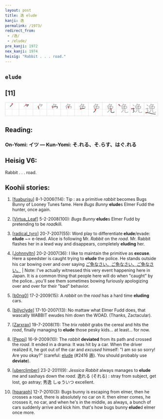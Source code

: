 ```yaml
---
layout: post
title: 逸 elude
kanji: 逸
permalink: /1973/
redirect_from:
 - /逸/
 - /elude/
pre_kanji: 1972
nex_kanji: 1974
heisig: "Rabbit . . . road."
---
```


## `elude`

## [11]

<div class="stroke"><img src="../images/E980B8.png" /></div>

## Reading:

### On-Yomi: イツ &mdash; Kun-Yomi: そ.れる、そ.らす、はぐ.れる

## Heisig V6:

Rabbit . . . road.

## Koohii stories:

1) [<a href="http://kanji.koohii.com/profile/fuaburisu">fuaburisu</a>] 8-1-2006(114): Tip : as a primitive <em>rabbit</em> becomes Bugs Bunny of Looney Tunes fame. Here <em>Bugs Bunny</em><strong> elude</strong>s Elmer Fudd the hunter, once again.

2) [<a href="http://kanji.koohii.com/profile/Virtua_Leaf">Virtua_Leaf</a>] 5-2-2008(100): <em>Bugs Bunny</em><strong> elude</strong>s Elmer Fudd by pretending to be <em>road</em>kill.

3) [<a href="http://kanji.koohii.com/profile/radical_tyro">radical_tyro</a>] 20-7-2007(55): Word play to differentiate<strong> elude</strong>/evade:<strong> elude</strong> ~= e-lewd. Alice is following Mr. <em>Rabbit</em> on the <em>road</em>. Mr. Rabbit flashes her in a lewd way and disappears, completely <strong>eluding</strong> her.

4) [<a href="http://kanji.koohii.com/profile/Johnnyltn">Johnnyltn</a>] 20-2-2007(36): I like to maintain the primitive as <strong>excuse</strong>. Here a speedster is caught trying to<strong> elude</strong> the police. He stands outside his car bowing over and over saying <a href="midori://search?text=ご免なさい、ご免なさい、ご免なさい。">ご免なさい、ご免なさい、ご免なさい。</a> | Note: I&#039;ve actually witnessed this very event happening here in Japan. It is a common thing that people here will do when &quot;caught&quot; by the police...you&#039;ll see them sometimes bowing furiously apologizing over and over for their &quot;bad&quot; behavior.

5) [<a href="http://kanji.koohii.com/profile/b0ng0">b0ng0</a>] 17-2-2009(15): A <em>rabbit</em> on the <em>road</em> has a hard time <strong>eluding</strong> cars.

6) [<a href="http://kanji.koohii.com/profile/billyclyde">billyclyde</a>] 17-10-2007(13): No mattaw what Elmer Fudd does, that wascally WABBIT ewudes him down the WOAD. (Thanks, Zactacular).

7) [<a href="http://kanji.koohii.com/profile/Zarxrax">Zarxrax</a>] 19-7-2008(11): The <em>trix rabbit</em> grabs the cereal and hits the <em>road</em>, finally managing to<strong> elude</strong> those pesky kids... at least... for now.

8) [<a href="http://kanji.koohii.com/profile/Peppi">Peppi</a>] 16-9-2009(10): The <em>rabbit</em> <strong>deviated</strong> from its path and crossed the <em>road</em>. It ended in a drama: It was hit by a car. When the driver realized it, he got out of the car and <em>excused</em> himself: &quot;I am so so sorry! Are you okay?&quot; (careful: <a href="../2416">elude</a> (#2416 遁). You should probably use <strong>deviate</strong>).

9) [<a href="http://kanji.koohii.com/profile/uberclimber">uberclimber</a>] 23-2-2011(9): <em>Jessica Rabbit</em> always manages to<strong> elude</strong> me and sashays down the <em>road</em>. 逸れる (それる) : stray from subject, get lost, go astray; 秀逸 しゅういつ excellent.

10) [<a href="http://kanji.koohii.com/profile/hparaph">hparaph</a>] 12-7-2010(3): Bugs bunny is escaping from elmer, then he crosses a road, there is absolutely no car on it. then elmer comes, he crosses it, no car, and when he&#039;s in the middle, as always, a bunch of cars suddenly arrive and kick him. that&#039;s how bugs bunny<strong> elude</strong>d elmer once more.
